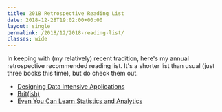 ```yaml
---
title: 2018 Retrospective Reading List
date: 2018-12-28T19:02:00+00:00
layout: single
permalink: /2018/12/2018-reading-list/
classes: wide
---
```

In keeping with (my relatively) recent tradition, here's my annual retrospective recommended reading list. It's a shorter list than usual (just three books this time), but do check them out.

- [Designing Data Intensive Applications](https://www.amazon.co.uk/Designing-Data-Intensive-Applications-Reliable-Maintainable)
- [Brit(ish)](https://www.amazon.co.uk/Brit-ish-Race-Identity-Belonging/dp/1911214284)
- [Even You Can Learn Statistics and Analytics](https://www.amazon.co.uk/Even-You-Learn-Statistics-Analytics/dp/0133382664)